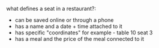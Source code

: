 what defines a seat in a restaurant?:

- can be saved online or through a phone
- has a name and a date + time attached to it
- has specific "coordinates" for example - table 10 seat 3
- has a meal and the price of the meal connected to it
